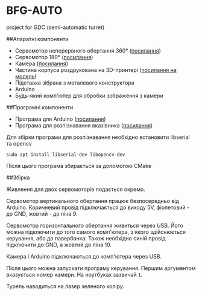 # BFG-AUTO
project for GDC (semi-automatic turret)

##Апаратні компоненти

* Сервомотор неперервного обертання 360° ([посилання](https://arduino.ua/prod2082-servoprivod-springrc-sm-s4303r-s-nererivnim-vrashheniem-na-360))
* Сервомотор 180° ([посилання](https://arduino.ua/prod994-servo-s05nf))
* Камера ([посилання](https://rozetka.com.ua/defender_c_110_63110/p6069069/#tab=all))
* Частина корпуса роздрукована на 3D-принтері ([посилання на модель](https://drive.google.com/drive/folders/1i9N3h8fWiRWUBJrLf0S0l256e_Wsr6Yv?usp=sharing))
* Підставка зібрана з металевого конструктора
* Arduino
* Будь-який комп'ютер для обробки зображення з камери

##Програмні компоненти

* Програма для Arduino ([посилання](https://github.com/progbase/BFG-AUTO/tree/master/arduino))
* Програма для розпізнавання вказівника ([посилання](https://github.com/progbase/BFG-AUTO/tree/master/control))

Для збірки програми для розпізнавання необхідно встановити libserial та opencv


    sudo apt install libserial-dev libopencv-dev


Після цього програма збирається за допомогою CMake

##Збірка

Живлення для двох сервомоторів подається окремо. 

Сервомотор вертикального обертання працює безпосередньо від Arduino. Коричневий провід підключається до виходу 5V, фіолетовий - до GND, жовтий - до піна 9.

Сервомотор горизонтального обертання живиться через USB. Його можна підключити до того самого комп'ютера, з якого здійснюється керування, або до павербанка. Також необхідно синій провід підключити до GND, а жовтий до піна 10.

Камера і Arduino підключаються до комп'ютера через USB.

Після цього можна запускати програму керування. Першим аргументом вказується номер камери. На ноутбуках зазвичай `1`.

Турель наводиться на лазер зеленого коліру.
